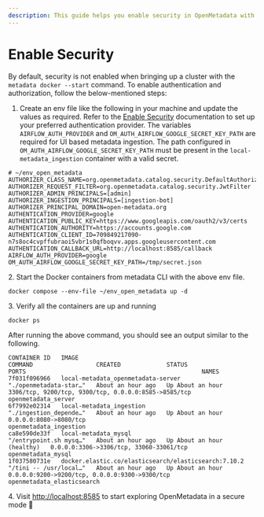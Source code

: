 ```yaml
---
description: This guide helps you enable security in OpenMetadata with Docker
---
```


# Enable Security

By default, security is not enabled when bringing up a cluster with the `metadata docker --start` command. To enable authentication and authorization, follow the below-mentioned steps:

1. Create an env file like the following in your machine and update the values as required. Refer to the [Enable Security](https://app.gitbook.com/o/-MehiNqHP1pI0oSe7bvF/s/5bDjQUHl1WvoDgOnN4er/overview/run-openmetadata/enable-security) documentation to set up your preferred authentication provider. The variables `AIRFLOW_AUTH_PROVIDER` and `OM_AUTH_AIRFLOW_GOOGLE_SECRET_KEY_PATH` are required for UI based metadata ingestion. The path configured in `OM_AUTH_AIRFLOW_GOOGLE_SECRET_KEY_PATH` must be present in the `local-metadata_ingestion` container with a valid secret.

```
# ~/env_open_metadata
AUTHORIZER_CLASS_NAME=org.openmetadata.catalog.security.DefaultAuthorizer
AUTHORIZER_REQUEST_FILTER=org.openmetadata.catalog.security.JwtFilter
AUTHORIZER_ADMIN_PRINCIPALS=[admin]
AUTHORIZER_INGESTION_PRINCIPALS=[ingestion-bot]
AUTHORIZER_PRINCIPAL_DOMAIN=open-metadata.org
AUTHENTICATION_PROVIDER=google
AUTHENTICATION_PUBLIC_KEY=https://www.googleapis.com/oauth2/v3/certs
AUTHENTICATION_AUTHORITY=https://accounts.google.com
AUTHENTICATION_CLIENT_ID=709849217090-n7s8oc4cvpffubraoi5vbr1s0qfboqvv.apps.googleusercontent.com
AUTHENTICATION_CALLBACK_URL=http://localhost:8585/callback
AIRFLOW_AUTH_PROVIDER=google
OM_AUTH_AIRFLOW_GOOGLE_SECRET_KEY_PATH=/tmp/secret.json
```

2\. Start the Docker containers from metadata CLI with the above env file.

```
docker compose --env-file ~/env_open_metadata up -d
```

3\. Verify all the containers are up and running

```
docker ps
```

After running the above command, you should see an output similar to the following.

```
CONTAINER ID   IMAGE                                                  COMMAND                  CREATED             STATUS                       PORTS                                                  NAMES
7f031f096966   local-metadata_openmetadata-server                     "./openmetadata-star…"   About an hour ago   Up About an hour             3306/tcp, 9200/tcp, 9300/tcp, 0.0.0.0:8585->8585/tcp   openmetadata_server
6f7992e02314   local-metadata_ingestion                               "./ingestion_depende…"   About an hour ago   Up About an hour             0.0.0.0:8080->8080/tcp                                 openmetadata_ingestion
ca8e590de33f   local-metadata_mysql                                   "/entrypoint.sh mysq…"   About an hour ago   Up About an hour (healthy)   0.0.0.0:3306->3306/tcp, 33060-33061/tcp                openmetadata_mysql
1f037580731e   docker.elastic.co/elasticsearch/elasticsearch:7.10.2   "/tini -- /usr/local…"   About an hour ago   Up About an hour             0.0.0.0:9200->9200/tcp, 0.0.0.0:9300->9300/tcp         openmetadata_elasticsearch
```

4\. Visit [http://localhost:8585](http://localhost:8585) to start exploring OpenMetadata in a secure mode :tada:
